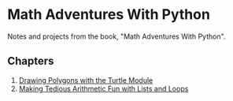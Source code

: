 # Math Adventures With Python

Notes and projects from the book, "Math Adventures With Python".

## Chapters

1. [Drawing Polygons with the Turtle Module](https://github.com/Kevin-Lago/python-math-adventures-with-python/tree/main/1_drawing_polygons_with_the_turtle_module)
2. [Making Tedious Arithmetic Fun with Lists and Loops](https://github.com/Kevin-Lago/python-math-adventures-with-python/tree/main/2_making_terdious_arithmetic_fun_with_lists_and_loops)